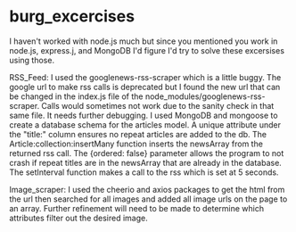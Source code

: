# burg_excercises

I haven't worked with node.js much but since you mentioned you work in node.js, express.j, and MongoDB I'd figure I'd try to solve these excersises using those.

RSS_Feed:
I used the googlenews-rss-scraper which is a little buggy.  The google url to make rss calls is deprecated but I found the new url that can be changed in the index.js file of the node_modules/googlenews-rss-scraper.  Calls would sometimes not work due to the sanity check in that same file. It needs further debugging.
I used MongoDB and mongoose to create a database schema for the articles model.  A unique attribute under the "title:" column ensures no repeat articles are added to the db.
The Article:collection:insertMany function inserts the newsArray from the returned rss call.  The {ordered: false} parameter allows the program to not crash if repeat titles are in the newsArray that are already in the database.
The setInterval function makes a call to the rss which is set at 5 seconds.

Image_scraper:
I used the cheerio and axios packages to get the html from the url then searched for all images and added all image urls on the page to an array.  Further refinement will need to be made to determine which attributes filter out the desired image.
